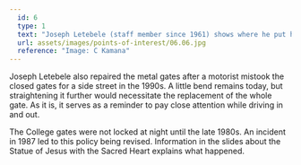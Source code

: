 ```yaml
---
  id: 6
  type: 1
  text: "Joseph Letebele (staff member since 1961) shows where he put his initials “J.L. ‘79” into the wet concrete support at the right hand (on exit) base of the gates during the renovations. Look carefully and you can still see this initialling today. "
  url: assets/images/points-of-interest/06.06.jpg
  reference: "Image: C Kamana"
---
```

Joseph Letebele also repaired the metal gates after a motorist mistook the closed gates for a side street in the 1990s. A little bend remains today, but straightening it further would necessitate the replacement of the whole gate. As it is, it serves as a reminder to pay close attention while driving in and out. 

The College gates were not locked at night until the late 1980s. An incident in 1987 led to this policy being revised. Information in the slides about the Statue of Jesus with the Sacred Heart explains what happened.
 
 